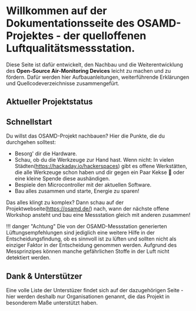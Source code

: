 # Willkommen auf der Dokumentationsseite des OSAMD-Projektes - der quelloffenen Luftqualitätsmessstation.

Diese Seite ist dafür entwickelt, den Nachbau und die Weiterentwicklung des **Open-Source Air-Monitoring Devices** leicht zu machen und zu fördern. Dafür werden hier Aufbauanleitungen, weiterführende Erklärungen und Quellcodeverzeichnisse zusammengefürt.

## Aktueller Projektstatus

## Schnellstart
Du willst das OSAMD-Projekt nachbauen? Hier die Punkte, die du durchgehen solltest:
* Besorg' dir die Hardware.
* Schau, ob du die Werkzeuge zur Hand hast. Wenn nicht: In vielen Städten(https://hackaday.io/hackerspaces) gibt es offene Werkstätten, die alle Werkzeuge schon haben und dir gegen ein Paar Kekse 🍪 oder eine kleine Spende diese aushändigen.
* Bespiele den Microcontroller mit der aktuellen Software.
* Bau alles zusammen und starte, Energie zu sparen!

Das alles klingt zu komplex? Dann schau auf der Projektwebseite(https://osamd.de/) nach, wann der nächste offene Workshop ansteht und bau eine Messstation gleich mit anderen zusammen!

!!! danger "Achtung"
        Die von der OSAMD-Messstation generierten Lüftungsempfehlungen sind jediglich eine weitere Hilfe in der Entscheidungsfindung, ob es sinnvoll ist zu lüften und sollten nicht als einziger Faktor in der Entscheidung genommen werden. Aufgrund des Messprinzipes können manche gefährlichen Stoffe in der Luft nicht detektiert werden. 

## Dank & Unterstützer
Eine volle Liste der Unterstüzer findet sich auf der dazugehörigen Seite - hier werden deshalb nur Organisationen genannt, die das Projekt in besonderem Maße unterstützt haben.